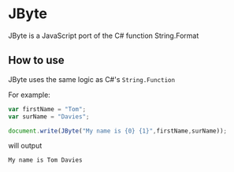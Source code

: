 # JByte
JByte is a JavaScript port of the C# function String.Format


## How to use
JByte uses the same logic as C#'s ```String.Function```

For example:

```javascript
var firstName = "Tom";
var surName = "Davies";

document.write(JByte("My name is {0} {1}",firstName,surName));
```

will output 

```
My name is Tom Davies
```